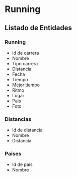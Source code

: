 # Running

## Listado de Entidades

### Running

- Id de carrera 
- Nombre
- Tipo carrera
- Distancia
- Fecha
- Tiempo
- Mejor tiempo
- Ritmo 
- Lugar
- Pais
- Foto

### Distancias

- Id de distancia
- Nombre
- Distancia

### Paises
- Id de pais
- Nombre

